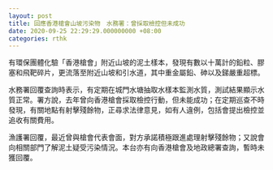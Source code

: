 ```yaml
---
layout: post
title: 回應香港槍會山坡污染物　水務署：曾採取檢控但未成功
date: 2020-09-25 22:29:29.000000000 +08:00
categories: rthk
---
```


有環保團體化驗「香港槍會」附近山坡的泥土樣本，發現有數以十萬計的鉛粒、膠塞和飛靶碎片，更流落至附近山坡和引水道，其中重金屬鉛、砷以及銻嚴重超標。

水務署回覆查詢時表示，有定期在城門水塘抽取水樣本監測水質，測試結果顯示水質正常。署方說，去年曾向香港槍會採取檢控行動，但未能成功；在定期巡查不時發現，有關地點有射擊殘餘物，正尋求法律意見，如有人違例，包括會提出檢控並追收有關費用。

漁護署回覆，最近曾與槍會代表會面，對方承諾積極跟進處理射擊殘餘物；又說會向相關部門了解泥土疑受污染情況。本台亦有向香港槍會及地政總署查詢，暫時未獲回覆。
